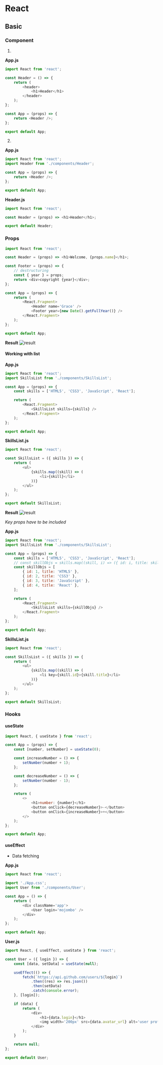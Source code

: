 # React

## Basic

### Component

1.

**App.js**

```javascript
import React from 'react';

const Header = () => {
	return (
		<header>
			<h1>Header</h1>
		</header>
	);
};

const App = (props) => {
	return <Header />;
};

export default App;
```

2.

**App.js**

```javascript
import React from 'react';
import Header from './components/Header';

const App = (props) => {
	return <Header />;
};

export default App;
```

**Header.js**

```javascript
import React from 'react';

const Header = (props) => <h1>Header</h1>;

export default Header;
```

### Props

```javascript
import React from 'react';

const Header = (props) => <h1>Welcome, {props.name}</h1>;

const Footer = (props) => {
	// destructuring
	const { year } = props;
	return <div>copyright {year}</div>;
};

const App = (props) => {
	return (
		<React.Fragment>
			<Header name='Grace' />
			<Footer year={new Date().getFullYear()} />
		</React.Fragment>
	);
};

export default App;
```

**Result**
![result](/src/assets/images/1.png)

#### Working with list

**App.js**

```javascript
import React from 'react';
import SkillsList from './components/SkillsList';

const App = (props) => {
	const skills = ['HTML5', 'CSS3', 'JavaScript', 'React'];

	return (
		<React.Fragment>
			<SkillsList skills={skills} />
		</React.Fragment>
	);
};

export default App;
```

**SkillsList.js**

```javascript
import React from 'react';

const SkillsList = ({ skills }) => {
	return (
		<ul>
			{skills.map((skill) => (
				<li>{skill}</li>
			))}
		</ul>
	);
};

export default SkillsList;
```

**Result**
![result](/src/assets/images/2.png)

_Key props have to be included_

**App.js**

```javascript
import React from 'react';
import SkillsList from './components/SkillsList';

const App = (props) => {
	const skills = ['HTML5', 'CSS3', 'JavaScript', 'React'];
	// const skillObjs = skills.map((skill, i) => ({ id: i, title: skill }));
	const skillObjs = [
		{ id: 1, title: 'HTML5' },
		{ id: 2, title: 'CSS3' },
		{ id: 3, title: 'JavaScript' },
		{ id: 4, title: 'React' },
	];

	return (
		<React.Fragment>
			<SkillsList skills={skillObjs} />
		</React.Fragment>
	);
};

export default App;
```

**SkillsList.js**

```javascript
import React from 'react';

const SkillsList = ({ skills }) => {
	return (
		<ul>
			{skills.map((skill) => (
				<li key={skill.id}>{skill.title}</li>
			))}
		</ul>
	);
};

export default SkillsList;
```

### Hooks

#### useState

```javascript
import React, { useState } from 'react';

const App = (props) => {
	const [number, setNumber] = useState(0);

	const increaseNumber = () => {
		setNumber(number + 1);
	};

	const decreaseNumber = () => {
		setNumber(number - 1);
	};

	return (
		<>
			<h1>number: {number}</h1>
			<button onClick={decreaseNumber}>-</button>
			<button onClick={increaseNumber}>+</button>
		</>
	);
};

export default App;
```

#### useEffect

- Data fetching

**App.js**

```javascript
import React from 'react';

import './App.css';
import User from './components/User';

const App = () => {
	return (
		<div className='app'>
			<User login='mojombo' />
		</div>
	);
};

export default App;
```

**User.js**

```javascript
import React, { useEffect, useState } from 'react';

const User = ({ login }) => {
	const [data, setData] = useState(null);

	useEffect(() => {
		fetch(`https://api.github.com/users/${login}`)
			.then((res) => res.json())
			.then(setData)
			.catch(console.error);
	}, [login]);

	if (data) {
		return (
			<div>
				<h1>{data.login}</h1>
				<img width='200px' src={data.avatar_url} alt='user profile' />
			</div>
		);
	}

	return null;
};

export default User;
```

